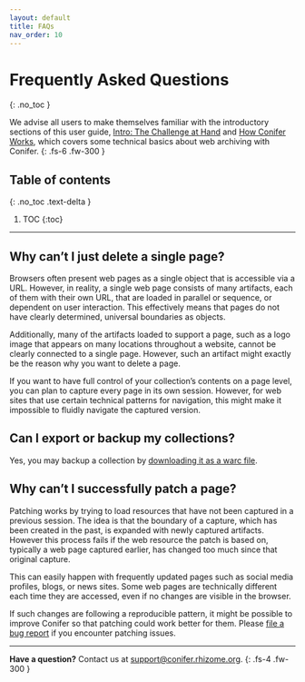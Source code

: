 ```yaml
---
layout: default
title: FAQs
nav_order: 10
---
```


# Frequently Asked Questions
{: .no_toc }

We advise all users to make themselves familiar with the introductory sections of this user guide, [Intro: The Challenge at Hand](../challenges/) and [How Conifer Works](../how-it-works/), which covers some technical basics about web archiving with Conifer.
{: .fs-6 .fw-300 }


## Table of contents
{: .no_toc .text-delta }

1. TOC
{:toc}
---


## Why can’t I just delete a single page?
Browsers often present web pages as a single object that is accessible via a URL. However, in reality, a single web page consists of many artifacts, each of them with their own URL, that are loaded in parallel or sequence, or dependent on user interaction. This effectively means that pages do not have clearly determined, universal boundaries as objects.

Additionally, many of the artifacts loaded to support a page, such as a logo image that appears on many locations throughout a website, cannot be clearly connected to a single page. However, such an artifact might exactly be the reason why you want to delete a page.

If you want to have full control of your collection’s contents on a page level, you can plan to capture every page in its own session. However, for web sites that use certain technical patterns for navigation, this might make it impossible to fluidly navigate the captured version.


## Can I export or backup my collections?
Yes, you may backup a collection by [downloading it as a warc file](../manage-sessions/exporting-warc/).

## Why can’t I successfully patch a page?
Patching works by trying to load resources that have not been captured in a previous session. The idea is that the boundary of a capture, which has been created in the past, is expanded with newly captured artifacts. However this process fails if the web resource the patch is based on, typically a web page captured earlier, has changed too much since that original capture.

This can easily happen with frequently updated pages such as social media profiles, blogs, or news sites. Some web pages are technically different each time they are accessed, even if no changes are visible in the browser.

If such changes are following a reproducible pattern, it might be possible to improve Conifer so that patching could work better for them. Please [file a bug report](../report-bug/) if you encounter patching issues.

<!-- ## What are some best practices when capturing pages?


## Why doesn’t my captured page look or behave as expected? -->


---
**Have a question?** Contact us at [support@conifer.rhizome.org](mailto:support@conifer.rhizome.org).
{: .fs-4 .fw-300 }
